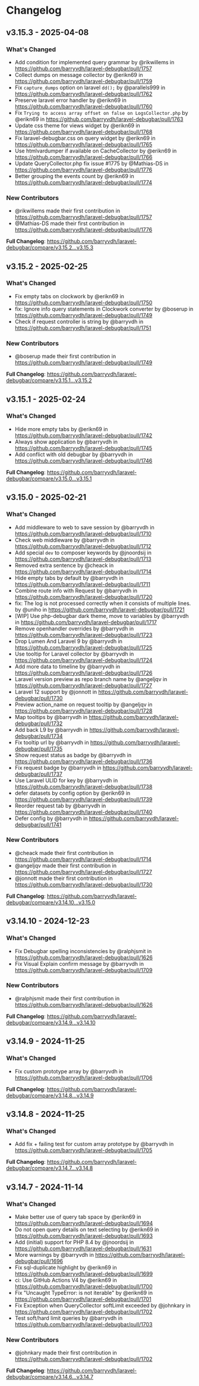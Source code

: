 # Changelog

## v3.15.3 - 2025-04-08

### What's Changed

* Add condition for implemented query grammar by @rikwillems in https://github.com/barryvdh/laravel-debugbar/pull/1757
* Collect dumps on message collector by @erikn69 in https://github.com/barryvdh/laravel-debugbar/pull/1759
* Fix `capture_dumps` option on laravel `dd();` by @parallels999 in https://github.com/barryvdh/laravel-debugbar/pull/1762
* Preserve laravel error handler by @erikn69 in https://github.com/barryvdh/laravel-debugbar/pull/1760
* Fix `Trying to access array offset on false on LogsCollector.php` by @erikn69 in https://github.com/barryvdh/laravel-debugbar/pull/1763
* Update css theme for views widget by @erikn69 in https://github.com/barryvdh/laravel-debugbar/pull/1768
* Fix laravel-debugbar.css on query widget by @erikn69 in https://github.com/barryvdh/laravel-debugbar/pull/1765
* Use htmlvardumper if available on CacheCollector by @erikn69 in https://github.com/barryvdh/laravel-debugbar/pull/1766
* Update QueryCollector.php fix issue #1775 by @Mathias-DS in https://github.com/barryvdh/laravel-debugbar/pull/1776
* Better grouping the events count by @erikn69 in https://github.com/barryvdh/laravel-debugbar/pull/1774

### New Contributors

* @rikwillems made their first contribution in https://github.com/barryvdh/laravel-debugbar/pull/1757
* @Mathias-DS made their first contribution in https://github.com/barryvdh/laravel-debugbar/pull/1776

**Full Changelog**: https://github.com/barryvdh/laravel-debugbar/compare/v3.15.2...v3.15.3

## v3.15.2 - 2025-02-25

### What's Changed

* Fix empty tabs on clockwork by @erikn69 in https://github.com/barryvdh/laravel-debugbar/pull/1750
* fix: Ignore info query statements in Clockwork converter by @boserup in https://github.com/barryvdh/laravel-debugbar/pull/1749
* Check if request controller is string by @barryvdh in https://github.com/barryvdh/laravel-debugbar/pull/1751

### New Contributors

* @boserup made their first contribution in https://github.com/barryvdh/laravel-debugbar/pull/1749

**Full Changelog**: https://github.com/barryvdh/laravel-debugbar/compare/v3.15.1...v3.15.2

## v3.15.1 - 2025-02-24

### What's Changed

* Hide more empty tabs  by @erikn69 in https://github.com/barryvdh/laravel-debugbar/pull/1742
* Always show application by @barryvdh in https://github.com/barryvdh/laravel-debugbar/pull/1745
* Add conflict with old debugbar by @barryvdh in https://github.com/barryvdh/laravel-debugbar/pull/1746

**Full Changelog**: https://github.com/barryvdh/laravel-debugbar/compare/v3.15.0...v3.15.1

## v3.15.0 - 2025-02-21

### What's Changed

* Add middleware to web to save session by @barryvdh in https://github.com/barryvdh/laravel-debugbar/pull/1710
* Check web middleware by @barryvdh in https://github.com/barryvdh/laravel-debugbar/pull/1712
* Add special `dev` to composer keywords by @jnoordsij in https://github.com/barryvdh/laravel-debugbar/pull/1713
* Removed extra sentence by @cheack in https://github.com/barryvdh/laravel-debugbar/pull/1714
* Hide empty tabs by default by @barryvdh in https://github.com/barryvdh/laravel-debugbar/pull/1711
* Combine route info with Request by @barryvdh in https://github.com/barryvdh/laravel-debugbar/pull/1720
* fix: The log is not processed correctly when it consists of multiple lines. by @uniho in https://github.com/barryvdh/laravel-debugbar/pull/1721
* [WIP] Use php-debugbar dark theme, move to variables by @barryvdh in https://github.com/barryvdh/laravel-debugbar/pull/1717
* Remove openhandler overrides by @barryvdh in https://github.com/barryvdh/laravel-debugbar/pull/1723
* Drop Lumen And Laravel 9 by @barryvdh in https://github.com/barryvdh/laravel-debugbar/pull/1725
* Use tooltip for Laravel collector by @barryvdh in https://github.com/barryvdh/laravel-debugbar/pull/1724
* Add more data to timeline by @barryvdh in https://github.com/barryvdh/laravel-debugbar/pull/1726
* Laravel version preview as repo branch name by @angeljqv in https://github.com/barryvdh/laravel-debugbar/pull/1727
* Laravel 12 support by @jonnott in https://github.com/barryvdh/laravel-debugbar/pull/1730
* Preview action_name on request tooltip by @angeljqv in https://github.com/barryvdh/laravel-debugbar/pull/1728
* Map tooltips by @barryvdh in https://github.com/barryvdh/laravel-debugbar/pull/1732
* Add back L9 by @barryvdh in https://github.com/barryvdh/laravel-debugbar/pull/1734
* Fix tooltip url by @barryvdh in https://github.com/barryvdh/laravel-debugbar/pull/1735
* Show request status as badge by @barryvdh in https://github.com/barryvdh/laravel-debugbar/pull/1736
* Fix request badge by @barryvdh in https://github.com/barryvdh/laravel-debugbar/pull/1737
* Use Laravel ULID for key by @barryvdh in https://github.com/barryvdh/laravel-debugbar/pull/1738
* defer datasets by config option by @erikn69 in https://github.com/barryvdh/laravel-debugbar/pull/1739
* Reorder request tab by @barryvdh in https://github.com/barryvdh/laravel-debugbar/pull/1740
* Defer config by @barryvdh in https://github.com/barryvdh/laravel-debugbar/pull/1741

### New Contributors

* @cheack made their first contribution in https://github.com/barryvdh/laravel-debugbar/pull/1714
* @angeljqv made their first contribution in https://github.com/barryvdh/laravel-debugbar/pull/1727
* @jonnott made their first contribution in https://github.com/barryvdh/laravel-debugbar/pull/1730

**Full Changelog**: https://github.com/barryvdh/laravel-debugbar/compare/v3.14.10...v3.15.0

## v3.14.10 - 2024-12-23

### What's Changed

* Fix Debugbar spelling inconsistencies by @ralphjsmit in https://github.com/barryvdh/laravel-debugbar/pull/1626
* Fix Visual Explain confirm message by @barryvdh in https://github.com/barryvdh/laravel-debugbar/pull/1709

### New Contributors

* @ralphjsmit made their first contribution in https://github.com/barryvdh/laravel-debugbar/pull/1626

**Full Changelog**: https://github.com/barryvdh/laravel-debugbar/compare/v3.14.9...v3.14.10

## v3.14.9 - 2024-11-25

### What's Changed

* Fix custom prototype array by @barryvdh in https://github.com/barryvdh/laravel-debugbar/pull/1706

**Full Changelog**: https://github.com/barryvdh/laravel-debugbar/compare/v3.14.8...v3.14.9

## v3.14.8 - 2024-11-25

### What's Changed

* Add fix + failing test for custom array prototype by @barryvdh in https://github.com/barryvdh/laravel-debugbar/pull/1705

**Full Changelog**: https://github.com/barryvdh/laravel-debugbar/compare/v3.14.7...v3.14.8

## v3.14.7 - 2024-11-14

### What's Changed

* Make better use of query tab space by @erikn69 in https://github.com/barryvdh/laravel-debugbar/pull/1694
* Do not open query details on text selecting by @erikn69 in https://github.com/barryvdh/laravel-debugbar/pull/1693
* Add (initial) support for PHP 8.4 by @jnoordsij in https://github.com/barryvdh/laravel-debugbar/pull/1631
* More warnings by @barryvdh in https://github.com/barryvdh/laravel-debugbar/pull/1696
* Fix sql-duplicate highlight by @erikn69 in https://github.com/barryvdh/laravel-debugbar/pull/1699
* ci: Use GitHub Actions V4 by @erikn69 in https://github.com/barryvdh/laravel-debugbar/pull/1700
* Fix "Uncaught TypeError: is not iterable" by @erikn69 in https://github.com/barryvdh/laravel-debugbar/pull/1701
* Fix Exception when QueryCollector softLimit exceeded by @johnkary in https://github.com/barryvdh/laravel-debugbar/pull/1702
* Test soft/hard limit queries by @barryvdh in https://github.com/barryvdh/laravel-debugbar/pull/1703

### New Contributors

* @johnkary made their first contribution in https://github.com/barryvdh/laravel-debugbar/pull/1702

**Full Changelog**: https://github.com/barryvdh/laravel-debugbar/compare/v3.14.6...v3.14.7
